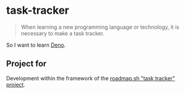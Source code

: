 # task-tracker

> When learning a new programming language or technology, it is necessary to
> make a task tracker.

So I want to learn [Deno](https://deno.com/).

## Project for

Development within the framework of the
[roadmap.sh "task tracker" project](https://roadmap.sh/projects/task-tracker).
